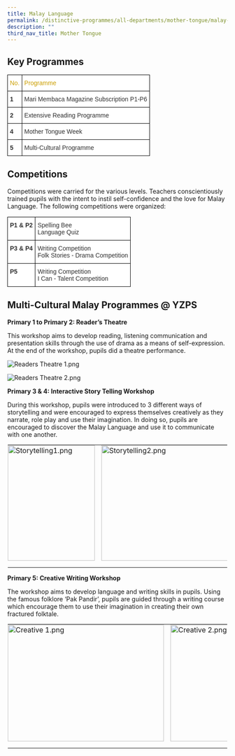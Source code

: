 ```yaml
---
title: Malay Language
permalink: /distinctive-programmes/all-departments/mother-tongue/malay-language/
description: ""
third_nav_title: Mother Tongue
---
```

Key Programmes
--------------

<style type="text/css">
.tg  {border-collapse:collapse;border-spacing:0;}
.tg td{border-color:black;border-style:solid;border-width:1px;font-family:Arial, sans-serif;font-size:14px;
  overflow:hidden;padding:10px 5px;word-break:normal;}
.tg th{border-color:black;border-style:solid;border-width:1px;font-family:Arial, sans-serif;font-size:14px;
  font-weight:normal;overflow:hidden;padding:10px 5px;word-break:normal;}
.tg .tg-e5fc{background-color:#FFF;color:#CB9E00;font-weight:bold;text-align:left;vertical-align:top}
.tg .tg-r298{background-color:#FFF;color:#303030;font-weight:bold;text-align:left;vertical-align:top}
.tg .tg-m24b{background-color:#FFF;color:#303030;text-align:left;vertical-align:middle}
</style>
<table class="tg">
<thead>
  <tr>
    <th class="tg-e5fc"><span style="font-weight:500;color:#CB9E00">No.</span></th>
    <th class="tg-e5fc"><span style="font-weight:500;color:#CB9E00">Programme</span></th>
  </tr>
</thead>
<tbody>
  <tr>
    <td class="tg-r298">1<br></td>
    <td class="tg-m24b">Mari Membaca Magazine Subscription P1-P6<br></td>
  </tr>
  <tr>
    <td class="tg-r298">2<br></td>
    <td class="tg-m24b">Extensive Reading Programme<br></td>
  </tr>
  <tr>
    <td class="tg-r298">4<br></td>
    <td class="tg-m24b">Mother Tongue Week<br></td>
  </tr>
  <tr>
    <td class="tg-r298">5<br></td>
    <td class="tg-m24b">Multi-Cultural Programme</td>
  </tr>
</tbody>
</table>

Competitions
------------

Competitions were carried for the various levels. Teachers conscientiously trained pupils with the intent to instil self-confidence and the love for Malay Language. The following competitions were organized:

<style type="text/css">
.tg  {border-collapse:collapse;border-spacing:0;}
.tg td{border-color:black;border-style:solid;border-width:1px;font-family:Arial, sans-serif;font-size:14px;
  overflow:hidden;padding:10px 5px;word-break:normal;}
.tg th{border-color:black;border-style:solid;border-width:1px;font-family:Arial, sans-serif;font-size:14px;
  font-weight:normal;overflow:hidden;padding:10px 5px;word-break:normal;}
.tg .tg-r298{background-color:#FFF;color:#303030;font-weight:bold;text-align:left;vertical-align:top}
.tg .tg-m24b{background-color:#FFF;color:#303030;text-align:left;vertical-align:middle}
</style>
<table class="tg">
<thead>
  <tr>
    <th class="tg-r298">P1 &amp; P2</th>
    <th class="tg-m24b">Spelling Bee<br>Language Quiz</th>
  </tr>
</thead>
<tbody>
  <tr>
    <td class="tg-r298">P3 &amp; P4</td>
    <td class="tg-m24b">Writing Competition<br>Folk Stories - Drama Competition</td>
  </tr>
  <tr>
    <td class="tg-r298">P5</td>
    <td class="tg-m24b">Writing Competition<br>I Can - Talent Competition</td>
  </tr>
</tbody>
</table>

Multi-Cultural Malay Programmes @ YZPS
--------------------------------------

**Primary 1 to Primary 2: Reader’s Theatre**

This workshop aims to develop reading, listening communication and presentation skills through the use of drama as a means of self-expression. At the end of the workshop, pupils did a theatre performance.  

  

![Readers Theatre 1.png](https://yangzhengpri.moe.edu.sg/qql/slot/u703/2022/Distinctive%20Programmes/MT/Malay/Readers%20Theatre%201.png)  

![Readers Theatre 2.png](https://yangzhengpri.moe.edu.sg/qql/slot/u703/2022/Distinctive%20Programmes/MT/Malay/Readers%20Theatre%202.png)  

  

**Primary 3 &amp; 4: Interactive Story Telling Workshop**

During this workshop, pupils were introduced to 3 different ways of storytelling and were encouraged to express themselves creatively as they narrate, role play and use their imagination. In doing so, pupils are encouraged to discover the Malay Language and use it to communicate with one another.  

  

<table style="margin: auto; outline: 0px; padding: 0px; border-collapse: collapse; clear: both; border: 1px solid transparent; table-layout: fixed;" class="ive_eobj_center ives_tab_kosong"><tbody style="margin: 0px; outline: 0px; padding: 0px;"><tr style="margin: 0px; outline: 0px; padding: 0px;"><td style="margin: 0px; outline: 0px; padding: 0px 15px 15px 0px; vertical-align: top;"><img style="margin: auto; outline: 0px; padding: 0px; border: none; max-width: 100%; clear: both; display: block; width: 199px; height: 264px;" class="ive_eobj_center" alt="Storytelling1.png" src="https://yangzhengpri.moe.edu.sg/qql/slot/u703/2022/Distinctive%20Programmes/MT/Malay/Storytelling1.png"></td><td style="margin: 0px; outline: 0px; padding: 0px 15px 15px 0px; vertical-align: top;"><img style="margin: auto; outline: 0px; padding: 0px; border: none; max-width: 100%; clear: both; display: block; width: 470px; height: 264px;" class="ive_eobj_center" alt="Storytelling2.png" src="https://yangzhengpri.moe.edu.sg/qql/slot/u703/2022/Distinctive%20Programmes/MT/Malay/Storytelling2.png"></td></tr></tbody></table>

  

**Primary 5: Creative Writing Workshop**

The workshop aims to develop language and writing skills in pupils. Using the famous folklore ‘Pak Pandir’, pupils are guided through a writing course which encourage them to use their imagination in creating their own fractured folktale.  

  

<table style="margin: auto; outline: 0px; padding: 0px; border-collapse: collapse; clear: both; border: 1px solid transparent; table-layout: fixed;" class="ive_eobj_center ives_tab_kosong"><tbody style="margin: 0px; outline: 0px; padding: 0px;"><tr style="margin: 0px; outline: 0px; padding: 0px;"><td style="margin: 0px; outline: 0px; padding: 0px 15px 15px 0px; vertical-align: top;"><img style="margin: auto; outline: 0px; padding: 0px; border: none; max-width: 100%; clear: both; display: block; width: 357px; height: 267px;" class="ive_eobj_center" alt="Creative 1.png" src="https://yangzhengpri.moe.edu.sg/qql/slot/u703/2022/Distinctive%20Programmes/MT/Malay/Creative%201.png"></td><td style="margin: 0px; outline: 0px; padding: 0px 15px 15px 0px; vertical-align: top;"><img style="margin: auto; outline: 0px; padding: 0px; border: none; max-width: 100%; clear: both; display: block; width: 357px; height: 267px;" class="ive_eobj_center" alt="Creative 2.png" src="https://yangzhengpri.moe.edu.sg/qql/slot/u703/2022/Distinctive%20Programmes/MT/Malay/Creative%202.png"></td></tr></tbody></table>